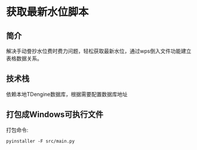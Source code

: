 # 获取最新水位脚本

## 简介
解决手动誊抄水位费时费力问题，轻松获取最新水位，通过wps倒入文件功能建立表格数据关系。

## 技术栈
依赖本地TDengine数据库，根据需要配置数据库地址


## 打包成Windows可执行文件
打包命令:
```shell
pyinstaller -F src/main.py
```